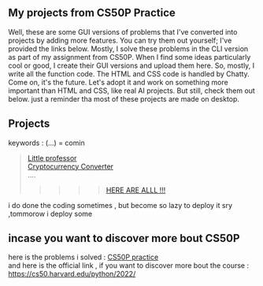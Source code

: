 ## My projects from CS50P Practice 
Well, these are some GUI versions of problems that I've converted into projects by adding more features. You can try them out yourself; I've provided the links below. Mostly, I solve these problems in the CLI version as part of my assignment from CS50P. When I find some ideas particularly cool or good, I create their GUI versions and upload them here. So, mostly, I write all the function code. The HTML and CSS code is handled by Chatty. Come on, it's the future. Let's adopt it and work on something more important than HTML and CSS, like real AI projects. But still, check them out below. just a reminder tha most of these projects are made on desktop.
## Projects 
keywords : (...) = comin
> [Little professor](https://simple-fun-projs.vercel.app/)  
> [Cryptocurrency Converter](https://cs-50-p-based-projects.vercel.app/)   
> ....    
> >>>> [HERE ARE ALLL !!! ](https://raufjatoi.github.io/CS50P-based-projects/)   

i do done the coding sometimes , but become so lazy to deploy it sry ,tommorow i deploy some    

## incase you want to discover more bout CS50P
here is the problems i solved : [CS50P practice](https://github.com/Raufjatoi/CS50P-practice)   
and here is the official link , if you want to discover more bout the course : https://cs50.harvard.edu/python/2022/
